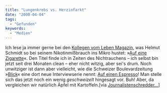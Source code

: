```yaml
---
title: "Lungenkrebs vs. Herzinfarkt"
date: "2008-04-04"
tags:
  - "Gefunden"
keywords:
  - "Medien"
---
```


Ich lese ja immer gerne bei den [Kollegen vom Leben Magazin](http://www.zeit.de/leben/leben-magazin/index), was Helmut Schmidt so bei seinem Nikotinmißbrauch ins Mikro hustet: »[Auf eine Zigarette](http://www.zeit.de/suche/index?q=%22Auf+eine+Zigarette+mit+Helmut+Schmidt%22&sort=relevanz)«. Den Titel finde ich in Zeiten des Nichtrauchens – ich selbst bin jetzt seit drei Monaten clean – eher nicht witzig, aber sei's drum. Noch unwitziger ist dann aber vielleicht, wie die Schweizer Boulevardzeitung »[Blick](http://www.blick.ch/)« eine dort neue Interviewserie nennt: [Auf einen Espresso](http://www.blick.ch/news/fam/ueber-gratiszeitungen-kaufzeitungen-und-journalismus-87144)! Man stelle sich das jetzt noch ein wenig _geschweizelt_ hingesagt vor. Buh! Aber, da vergleichen wir natürlich Äpfel mit Kartoffeln.\[via [Journalistenschredder…](http://blogdessennamenmansichnichtmerkenkann.wordpress.com/2008/04/01/auf-einen-joint-mit-polo-hofer/)\]
